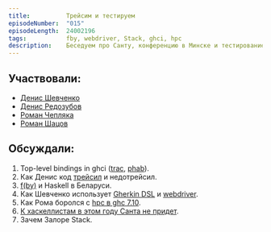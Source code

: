 ```yaml
---
title:          Трейсим и тестируем
episodeNumber:  "015"
episodeLength:  24002196
tags:           fby, webdriver, Stack, ghci, hpc
description:    Беседуем про Санту, конференцию в Минске и тестирование.
---
```


## Участвовали:

* [Денис Шевченко](https://dshevchenko.biz/)
* [Денис Редозубов](https://twitter.com/rufuse)
* [Роман Чепляка](https://ro-che.info/)
* [Роман Шацов](https://github.com/roshats)

## Обсуждали:

1. Top-level bindings in ghci ([trac](https://ghc.haskell.org/trac/ghc/ticket/7253), [phab](https://phabricator.haskell.org/D1299)).
2. Как Денис код [трейсил](https://hackage.haskell.org/package/base-4.8.1.0/docs/Debug-Trace.html) и недотрейсил.
3. [f(by)](http://fby.by/) и Haskell в Беларуси.
4. Как Шевченко использует [Gherkin DSL](https://github.com/cucumber/cucumber/wiki/Gherkin) и [webdriver](http://www.seleniumhq.org/projects/webdriver/).
5. Как Рома боролся с [hpc в ghc 7.10](https://ghc.haskell.org/trac/ghc/ticket/10952).
6. [К хаскеллистам в этом году Санта не придет](https://twitter.com/acid2/status/669882628695281669).
7. Зачем Залоре Stack.
